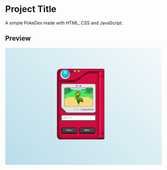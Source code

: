 
# Project Title

A simple PokeDex made with HTML, CSS and JavaScript.



## Preview

![App Screenshot](/images/preview.png)

